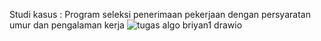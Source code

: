 Studi kasus : Program seleksi penerimaan pekerjaan dengan persyaratan umur dan pengalaman kerja
![tugas algo briyan1 drawio](https://github.com/briyan66/algoritmatipedata2/assets/145635632/c29bd591-6b5b-4204-93a4-8ab7c82728d7)
